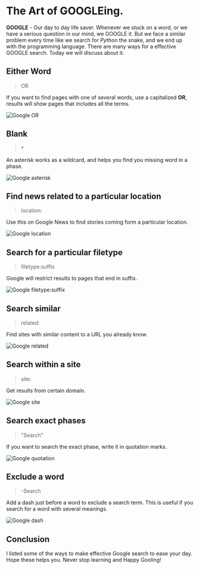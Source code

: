 # The Art of GOOGLEing.

<b>GOOGLE</b> - Our day to day life saver. Whenever we stuck on a word, or we have a serious question in our mind, we GOOGLE it. But we face a similar problem every time like we search for <em>Python</em> the snake, and we end up with the programming language. There are many ways for a effective GOOGLE search. Today we will discuss about it.

## Either Word

> OR

If you want to find pages with one of several words, use a capitalized <b>OR</b>, results will show pages that includes all the terms.

![Google OR](https://ishanbagchi.github.io/Ishan-Tech-Blog/day1/images/google-OR.PNG)

## Blank

> \*

An asterisk works as a wildcard, and helps you find you missing word in a phase.

![Google asterisk](https://ishanbagchi.github.io/Ishan-Tech-Blog/day1/images/google-A.PNG)

## Find news related to a particular location

> location:

Use this on Google News to find stories coming form a particular location.

![Google location](https://ishanbagchi.github.io/Ishan-Tech-Blog/day1/images/google-LOCATION.PNG)

## Search for a particular filetype

> filetype:suffix

Google will restrict results to pages that end in suffix.

![Google filetype:suffix](https://ishanbagchi.github.io/Ishan-Tech-Blog/day1/images/google-FILETYPE.PNG)

## Search similar

> related:

Find sites with similar content to a URL you already know.

![Google related](https://ishanbagchi.github.io/Ishan-Tech-Blog/day1/images/google-RELATED.PNG)

## Search within a site

> site:

Get results from certain domain.

![Google site](https://ishanbagchi.github.io/Ishan-Tech-Blog/day1/images/google-SITE.PNG)

## Search exact phases

> "Search"

If you want to search the exact phase, write it in quotation marks.

![Google quotation](https://ishanbagchi.github.io/Ishan-Tech-Blog/day1/images/google-QUOTATION.PNG)

## Exclude a word

> -Search

Add a dash just before a word to exclude a search term. This is useful if you search for a word with several meanings.

![Google dash](https://ishanbagchi.github.io/Ishan-Tech-Blog/day1/images/google-DASH.PNG)

## Conclusion

I listed some of the ways to make effective Google search to ease your day. Hope these helps you. Never stop learning and Happy Gooling!  
